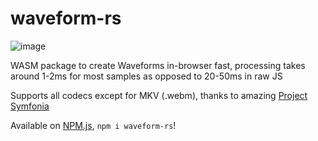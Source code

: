 # waveform-rs

![image](https://github.com/user-attachments/assets/6f27b950-f0e0-477b-bbeb-76b87b6264dd)

WASM package to create Waveforms in-browser fast, processing takes around 1-2ms for most samples as opposed to 20-50ms in raw JS

Supports all codecs except for MKV (.webm), thanks to amazing [Project Symfonia](https://docs.rs/symphonia/latest/symphonia/)

Available on [NPM.js](https://www.npmjs.com/package/waveform-rs), `npm i waveform-rs`!
